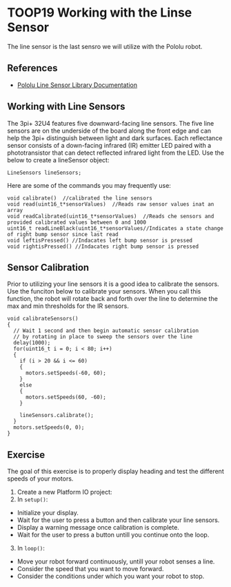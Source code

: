 # TOOP19 Working with the Linse Sensor
The line sensor is the last sensro we will utilize with the Pololu robot.

## References
- [Pololu Line Sensor Library Documentation](https://pololu.github.io/pololu-3pi-plus-32u4-arduino-library/class_pololu3pi_plus32_u4_1_1_line_sensors.html)

## Working with Line Sensors
The 3pi+ 32U4 features five downward-facing line sensors. The five line sensors are on the underside of the board along the front edge and can help the 3pi+ distinguish between light and dark surfaces. Each reflectance sensor consists of a down-facing infrared (IR) emitter LED paired with a phototransistor that can detect reflected infrared light from the LED. Use the below to create a lineSensor object:

`LineSensors lineSensors;`

Here are some of the commands you may frequently use:
```
void calibrate()  //calibrated the line sensors
void read(uint16_t*sensorValues)  //Reads raw sensor values inat an array
void readCalibrated(uint16_t*sensorValues)  //Reads che sensors and provided calibrated values between 0 and 1000
uint16_t readLineBlack(uint16_t*sensorValues//Indicates a state change of right bump sensor since last read
void leftisPressed() //Indacates left bump sensor is pressed
void rightisPressed() //Indacates right bump sensor is pressed
```
## Sensor Calibration
Prior to utilizing your line sensors it is a good idea to calibrate the sensors.  Use the funciton below to calibrate your sensors.  When you call this function, the robot will rotate back and forth over the line to determine the max and min thresholds for the IR sensors.  

```
void calibrateSensors()
{
  // Wait 1 second and then begin automatic sensor calibration
  // by rotating in place to sweep the sensors over the line
  delay(1000);
  for(uint16_t i = 0; i < 80; i++)
  {
    if (i > 20 && i <= 60)
    {
      motors.setSpeeds(-60, 60);
    }
    else
    {
      motors.setSpeeds(60, -60);
    }

    lineSensors.calibrate();
  }
  motors.setSpeeds(0, 0);
}
```


## Exercise
The goal of this exercise is to properly display heading and test the different speeds of your motors.

1. Create a new Platform IO project:
2. In `setup()`:
- Initialize your display.
- Wait for the user to press a button and then calibrate your line sensors.
- Display a warning message once calibration is complete.
- Wait for the user to press a button untill you continue onto the loop.
3. In `loop()`:
- Move your robot forward continuously, untill your robot senses a line.
- Consider the speed that you want to move forward.
- Consider the conditions under which you want your robot to stop.








